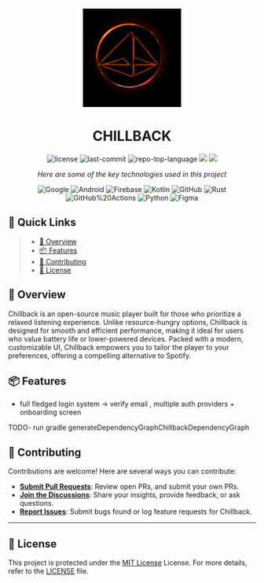 <p align="center">
    <img src="assets/chillback_application_logo.png" width="200" />
    <h1 align="center">CHILLBACK</h1>
</p>

<p align="center">
	<img src="https://img.shields.io/github/license/Deaths-Door/Chillback?style=flat&color=0080ff" alt="license">
	<img src="https://img.shields.io/github/last-commit/Deaths-Door/Chillback?style=flat&logo=git&logoColor=white&color=0080ff" alt="last-commit">
	<img src="https://img.shields.io/github/languages/top/Deaths-Door/Chillback?style=flat&color=0080ff" alt="repo-top-language">
    <img src="https://img.shields.io/github/repo-size/Deaths-Door/Chillback">
    <img src="https://img.shields.io/tokei/lines/github/Deaths-Door/Chillback">
<p>

<p align="center">
    <em>Here are some of the key technologies used in this project</em>
</p>

<p align="center">
    <img src="https://img.shields.io/badge/Google-4285F4.svg?style=flat&logo=Google&logoColor=white" alt="Google">
	<img src="https://img.shields.io/badge/Android-3DDC84.svg?style=flat&logo=Android&logoColor=white" alt="Android">
    <img src="https://img.shields.io/badge/Firebase-FFCA28.svg?style=flat&logo=Firebase&logoColor=black" alt="Firebase">
	<img src="https://img.shields.io/badge/Kotlin-7F52FF.svg?style=flat&logo=Kotlin&logoColor=white" alt="Kotlin">
	<img src="https://img.shields.io/badge/GitHub-181717.svg?style=flat&logo=GitHub&logoColor=white" alt="GitHub">
	<img src="https://img.shields.io/badge/Rust-AA2704.svg?style=flat&logo=Rust&logoColor=white" alt="Rust">
	<img src="https://img.shields.io/badge/GitHub%20Actions-2088FF.svg?style=flat&logo=GitHub-Actions&logoColor=white" alt="GitHub%20Actions">
	<img src="https://img.shields.io/badge/Python-3776AB.svg?style=flat&logo=Python&logoColor=white" alt="Python">
    <img src="https://img.shields.io/badge/Figma-FFC0CB.svg?style=flat&logo=Figma&logoColor=white" alt="Figma">
</p>

## 🔗 Quick Links

> - [📍 Overview](#-overview)
> - [📦 Features](#-features)
> - [🤝 Contributing](#-contributing)
> - [📄 License](#-license)

## 📍 Overview

Chillback is an open-source music player built for those who prioritize a relaxed listening experience. Unlike resource-hungry options, Chillback is designed for smooth and efficient performance, making it ideal for users who value battery life or lower-powered devices. Packed with a modern, customizable UI, Chillback empowers you to tailor the player to your preferences, offering a compelling alternative to Spotify.

## 📦 Features

- full fledged login system -> verify email , multiple auth providers + onboarding screen

TODO- run gradle  generateDependencyGraphChillbackDependencyGraph

## 🤝 Contributing

Contributions are welcome! Here are several ways you can contribute:

- **[Submit Pull Requests](https://github.com/Deaths-Door/Chillback/blob/main/CONTRIBUTING.md)**: Review open PRs, and submit your own PRs.
- **[Join the Discussions](https://github.com/Deaths-Door/Chillback/discussions)**: Share your insights, provide feedback, or ask questions.
- **[Report Issues](https://github.com/Deaths-Door/Chillback/issues)**: Submit bugs found or log feature requests for Chillback.
---

## 📄 License

This project is protected under the [MIT License](https://opensource.org/license/mit) License. For more details, refer to the [LICENSE](https://github.com/Deaths-Door/Chillback/blob/main/LICENSE) file.
